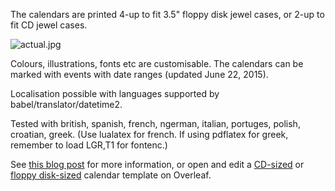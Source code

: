 The calendars are printed 4-up to fit 3.5" floppy disk jewel cases, or 2-up to fit CD jewel cases.

![actual.jpg](https://bitbucket.org/repo/j59y5j/images/4048533618-actual.jpg)

Colours, illustrations, fonts etc are customisable. The calendars can be marked with events with date ranges (updated June 22, 2015).

Localisation possible with languages supported by babel/translator/datetime2.

Tested with british, spanish, french, ngerman, italian, portuges, polish, croatian, greek. (Use lualatex for french. If using pdflatex for greek, remember to load LGR,T1 for fontenc.)

See [this blog post](https://www.overleaf.com/blog/217-a-multilingual-customisable-cd-slash-floppy-disk-jewel-case-calendar-with-latex) for more information, or open and edit a [CD-sized](https://www.overleaf.com/read/htkctjjgmxjx) or [floppy disk-sized](https://www.overleaf.com/latex/examples/desktop-calendar-fits-3-dot-5-floppy-disk-jewel-case) calendar template on Overleaf.